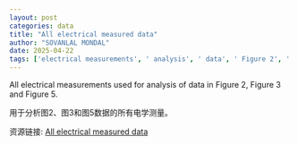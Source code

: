 ```yaml
---
layout: post
categories: data
title: "All electrical measured data"
author: "SOVANLAL MONDAL"
date: 2025-04-22
tags: ['electrical measurements', ' analysis', ' data', ' Figure 2', ' Figure 3', ' Figure 5']
---
```


All electrical measurements used for analysis of data in Figure 2, Figure 3 and Figure 5.

用于分析图2、图3和图5数据的所有电学测量。

资源链接: [All electrical measured data](https://doi.org/10.57760/sciencedb.23927)
